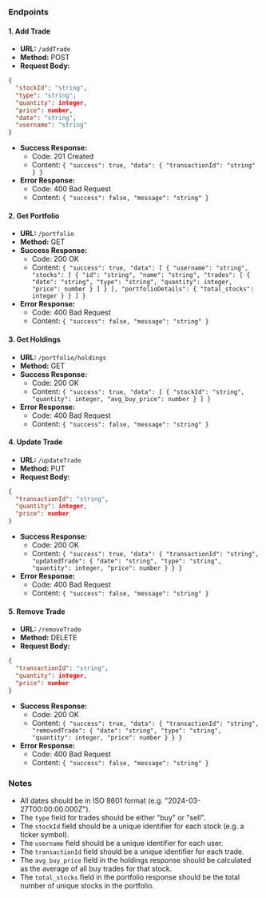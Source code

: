 ### Endpoints

#### 1. Add Trade

* **URL:** `/addTrade`
* **Method:** POST
* **Request Body:**
```json
{
  "stockId": "string",
  "type": "string",
  "quantity": integer,
  "price": number,
  "date": "string",
  "username": "string"
}
```
* **Success Response:**
	* Code: 201 Created
	* Content: `{ "success": true, "data": { "transactionId": "string" } }`
* **Error Response:**
	* Code: 400 Bad Request
	* Content: `{ "success": false, "message": "string" }`

#### 2. Get Portfolio

* **URL:** `/portfolio`
* **Method:** GET
* **Success Response:**
	* Code: 200 OK
	* Content: `{ "success": true, "data": [ { "username": "string", "stocks": [ { "id": "string", "name": "string", "trades": [ { "date": "string", "type": "string", "quantity": integer, "price": number } ] } ], "portfolioDetails": { "total_stocks": integer } } ] }`
* **Error Response:**
	* Code: 400 Bad Request
	* Content: `{ "success": false, "message": "string" }`

#### 3. Get Holdings

* **URL:** `/portfolio/holdings`
* **Method:** GET
* **Success Response:**
	* Code: 200 OK
	* Content: `{ "success": true, "data": [ { "stockId": "string", "quantity": integer, "avg_buy_price": number } ] }`
* **Error Response:**
	* Code: 400 Bad Request
	* Content: `{ "success": false, "message": "string" }`

#### 4. Update Trade

* **URL:** `/updateTrade`
* **Method:** PUT
* **Request Body:**
```json
{
  "transactionId": "string",
  "quantity": integer,
  "price": number
}
```
* **Success Response:**
	* Code: 200 OK
	* Content: `{ "success": true, "data": { "transactionId": "string", "updatedTrade": { "date": "string", "type": "string", "quantity": integer, "price": number } } }`
* **Error Response:**
	* Code: 400 Bad Request
	* Content: `{ "success": false, "message": "string" }`

#### 5. Remove Trade

* **URL:** `/removeTrade`
* **Method:** DELETE
* **Request Body:**
```json
{
  "transactionId": "string",
  "quantity": integer,
  "price": number
}
```
* **Success Response:**
	* Code: 200 OK
	* Content: `{ "success": true, "data": { "transactionId": "string", "removedTrade": { "date": "string", "type": "string", "quantity": integer, "price": number } } }`
* **Error Response:**
	* Code: 400 Bad Request
	* Content: `{ "success": false, "message": "string" }`

### Notes

* All dates should be in ISO 8601 format (e.g. "2024-03-27T00:00:00.000Z").
* The `type` field for trades should be either "buy" or "sell".
* The `stockId` field should be a unique identifier for each stock (e.g. a ticker symbol).
* The `username` field should be a unique identifier for each user.
* The `transactionId` field should be a unique identifier for each trade.
* The `avg_buy_price` field in the holdings response should be calculated as the average of all buy trades for that stock.
* The `total_stocks` field in the portfolio response should be the total number of unique stocks in the portfolio.

